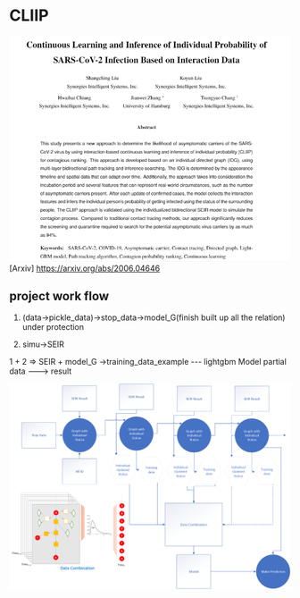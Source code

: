# CLIIP
![image](https://github.com/ShangQingLiu/CLIIP/blob/main/figure/readme_2.png)
\[Arxiv\] <https://arxiv.org/abs/2006.04646>
## project work flow
1. (data->pickle_data)->stop_data->model_G(finish built up all the relation)
  under protection

2. simu->SEIR

1 + 2 => SEIR + model_G ->training_data_example --- lightgbm Model partial data ---> result

![image](https://github.com/ShangQingLiu/CLIIP/blob/main/figure/readme_1.png)
##




